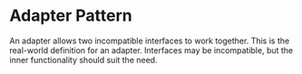 # Adapter Pattern

An adapter allows two incompatible interfaces to work together.
This is the real-world definition for an adapter. Interfaces may be incompatible, 
but the inner functionality should suit the need.
